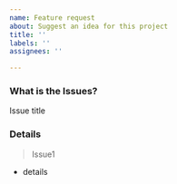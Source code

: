 ```yaml
---
name: Feature request
about: Suggest an idea for this project
title: ''
labels: ''
assignees: ''

---
```


### What is the Issues?
Issue title

### Details
> Issue1
 - details
